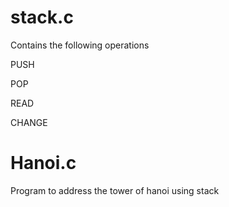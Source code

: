 # stack.c

Contains the following operations

PUSH

POP

READ

CHANGE

# Hanoi.c

Program to address the tower of hanoi using stack

